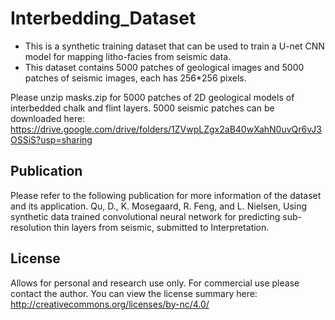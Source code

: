 # Interbedding_Dataset

- This is a synthetic training dataset that can be used to train a U-net CNN model for mapping litho-facies from seismic data.
- This dataset contains 5000 patches of geological images and 5000 patches of seismic images, each has 256*256 pixels.


Please unzip masks.zip for 5000 patches of 2D geological models of interbedded chalk and flint layers.
5000 seismic patches can be downloaded here:
https://drive.google.com/drive/folders/1ZVwpLZgx2aB40wXahN0uvQr6vJ3OSSiS?usp=sharing

## Publication
Please refer to the following publication for more information of the dataset and its application. 
Qu, D., K. Mosegaard, R. Feng, and L. Nielsen, Using synthetic data trained convolutional neural network for predicting sub-resolution thin layers from seismic, submitted to Interpretation.

## License
Allows for personal and research use only.
For commercial use please contact the author.
You can view the license summary here: http://creativecommons.org/licenses/by-nc/4.0/
